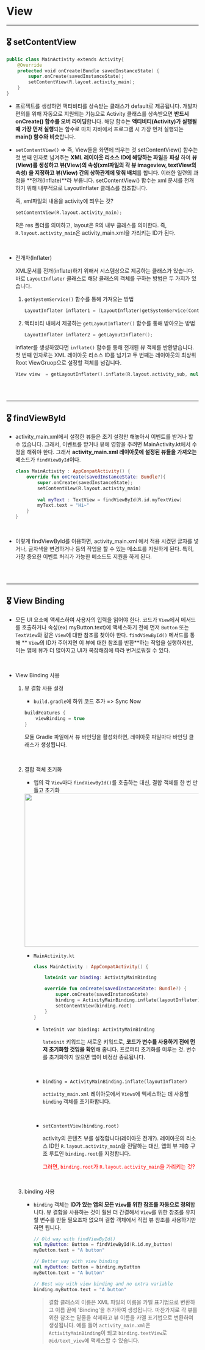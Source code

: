 # View

-----

## 🎖 setContentView

```kotlin
public class MainActivity extends Activity{
    @Override
    protected void onCreate(Bundle savedInstanceState) {
        super.onCreate(savedInstanceState);
        setContentView(R.layout.activity_main);
    }
}
```

+ 프로젝트를 생성하면 액티비티를 상속받는 클래스가 default로 제공됩니다. 개발자 편의를 위해 자동으로 지원되는 기능으로 Activity 클래스를 상속받으면 **반드시 onCreate() 함수를 오버 라이딩**합니다. 해당 함수는 **액티비티(Activity)가 실행될 때 가장 먼저 실행**되는 함수로 마치 자바에서 프로그램 시 가장 먼저 실행되는 **main() 함수와 비슷**합니다. 

+ `setContentView()` => 즉, View들을 화면에 띄우는 것
  setContentView() 함수는 첫 번째 인자로 넘겨주는 **XML 레이아웃 리소스 ID에 해당하는 파일**을 **파싱** 하여 **뷰(View)를 생성하고 뷰(View)의 속성(xml파일의 각 뷰 imageview, textView의 속성) 을 지정하고 뷰(View) 간의 상하관계에 맞춰 배치**를 합니다. 이러한 일련의 과정을 **전개(Inflate)**라 부릅니다. setContentView() 함수는 xml 문서를 전개하기 위해 내부적으로 LayoutInflater 클래스를 참조합니다. 

  즉, xml파일의 내용을 activity에 띄우는 것?
  
  ```kotlin
  setContentView(R.layout.activity_main);
  ```

  R은 res 폴더를 의미하고, layout은 R의 내부 클래스를 의미한다. 즉, `R.layout.activity_main`은 activity_main.xml을 가리키는 ID가 된다. 

  <br>
  
+ 전개자(Inflater)

  XML문서를 전개(inflate)하기 위해서 시스템상으로 제공하는 클래스가 있습니다. 바로 `LayoutInflater` 클래스로 해당 클래스의 객체를 구하는 방법은 두 가지가 있습니다.

  1. `getSystemService()` 함수를 통해 가져오는 방법

     ```kotlin
     LayoutInflater inflater1 = (LayoutInflater)getSystemService(Context.LAYOUT_INFLATER_SERVICE);
     ```

  2. 액티비티 내에서 제공하는 `getLayoutInflater()` 함수를 통해 받아오는 방법

     ```kotlin
     LayoutInflater inflater2 = getLayoutInflater();
     ```

  inflater를 생성하였다면 `inflate()` 함수를 통해 전개된 뷰 객체를 반환받습니다. 첫 번째 인자로는 XML 레이아웃 리소스 ID를 넘기고 두 번째는 레이아웃의 최상위 Root ViewGruop으로 설정할 객체를 넘깁니다.

  ```kotlin
  View view  = getLayoutInflater().inflate(R.layout.activity_sub, null);
  ```

<br>

<br>


-----

## 🎖 findViewById

+ activity_main.xml에서 설정한 뷰들은 초기 설정만 해놓아서 이벤트를 받거나 할 수 없습니다. 그래서, 이벤트를 받거나 뷰에 영향을 주려면 MainActivity.kt에서 수정을 해줘야 한다. 그래서 **activity_main.xml 레이아웃에 설정된 뷰들을 가져오는** 메소드가 `findViewById`이다.

  ```kotlin
  class MainActivity : AppConpatActivity() {
      override fun onCreate(savedInstanceState: Bundle?){
          super.onCreate(savedInstanceState);
          setContentView(R.layout.activity_main)
              
          val myText : TextView = findViewById(R.id.myTextView)
          myText.text = "Hi~"
      }
  }
  ```

  <br>

+ 이렇게 findViewById를 이용하면, activity_main.xml 에서 적용 시켰던 글자를 넣거나, 글자색을 변경하거나 등의 작업을 할 수 있는 메소드를 지원하게 된다. 특히, 가장 중요한 이벤트 처리가 가능한 메소드도 지원을 하게 된다. 

<br>

<br>

-----

## 🎖 View Binding

+ 모든 UI 요소에 액세스하여 사용자의 입력을 읽어야 한다. 코드가 `View`에서 메서드를 호출하거나 속성(ex) myButton.text)에 액세스하기 전에 먼저 `Button` 또는 `TextView`와 같은 `View`에 대한 참조를 찾아야 한다. `findViewById()` 메서드를 통해 ** `View`의 ID가 주어지면 이 뷰에 대한 참조를 반환**하는 작업을 실행하지만, 이는 앱에 뷰가 더 많아지고 UI가 복잡해짐에 따라 번거로워질 수 있다.

<br>

+ View Binding 사용

  1. 뷰 결합 사용 설정

     + `build.gradle`에 하위 코드 추가 => Sync Now

     ```kotlin
     buildFeatures {
         viewBinding = true
     }  
     ```

     모듈 Gradle 파일에서 뷰 바인딩을 활성화하면, 레이아웃 파일마다 바인딩 클래스가 생성됩니다.

     <br>

  2. 결합 객체 초기화 

     +  앱의 각 `View`마다 `findViewById()`를 호출하는 대신, 결합 객체를 한 번 만들고 초기화

       <img src = "https://user-images.githubusercontent.com/31370590/125413956-9674fa02-f7ac-4de5-a4f0-bdcd9435ece9.PNG " width = "560" height = "400">

       <br>

     + `MainActivity.kt`

       ```kotlin
       class MainActivity : AppCompatActivity() {
       
           lateinit var binding: ActivityMainBinding
       
           override fun onCreate(savedInstanceState: Bundle?) {
               super.onCreate(savedInstanceState)
               binding = ActivityMainBinding.inflate(layoutInflater)
               setContentView(binding.root)
           }
       }
       ```

       + `lateinit var binding: ActivityMainBinding`

         `lateinit` 키워드는 새로운 키워드로, **코드가 변수를 사용하기 전에 먼저 초기화할 것임을 확인**해 줍니다. 프로퍼티 초기화를 미루는 것. 변수를 초기화하지 않으면 앱이 비정상 종료됩니다.

       <br>

       + `binding = ActivityMainBinding.inflate(layoutInflater)`

         `activity_main.xml` 레이아웃에서 `Views`에 액세스하는 데 사용할 `binding` 객체를 초기화합니다.

       <br>

       + `setContentView(binding.root)`

         activity의 콘텐츠 뷰를 설정합니다(레이아웃 전개?). 레이아웃의 리소스 ID인 `R.layout.activity_main`을 전달하는 대신, 앱의 뷰 계층 구조 루트인 `binding.root`를 지정합니다. 

         <span style="color:red">그러면, `binding.root`가 `R.layout.activity_main`을 가리키는 것?</span>

     <br>

  3. binding 사용

     + `binding` 객체는 **ID가 있는 앱의 모든 `View`를 위한 참조를 자동으로 정의**합니다. 뷰 결합을 사용하는 것이 훨씬 더 간결해서 `View`를 위한 참조를 유지할 변수를 만들 필요조차 없으며 결합 객체에서 직접 뷰 참조를 사용하기만 하면 됩니다.

       ```kotlin
       // Old way with findViewById()
       val myButton: Button = findViewById(R.id.my_button)
       myButton.text = "A button"
       
       // Better way with view binding
       val myButton: Button = binding.myButton
       myButton.text = "A button"
       
       // Best way with view binding and no extra variable
       binding.myButton.text = "A button"
       ```

       > 결합 클래스의 이름은 XML 파일의 이름을 카멜 표기법으로 변환하고 이름 끝에 'Binding'을 추가하여 생성됩니다. 마찬가지로 각 뷰를 위한 참조는 밑줄을 삭제하고 뷰 이름을 카멜 표기법으로 변환하여 생성됩니다. 예를 들어 `activity_main.xml`은 `ActivityMainBinding`이 되고 `binding.textView`로 `@id/text_view`에 액세스할 수 있습니다.
